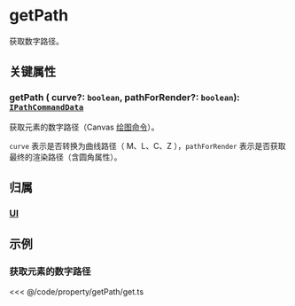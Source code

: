 # getPath

获取数字路径。

## 关键属性

### getPath ( curve?: `boolean`, pathForRender?: `boolean`): [`IPathCommandData`](../interface/ui/PathData.md)

获取元素的数字路径（Canvas [绘图命令](../interface/ui/PathData.md#canvas-命令)）。

`curve` 表示是否转换为曲线路径（ M、L、C、Z ），`pathForRender` 表示是否获取最终的渲染路径（含圆角属性）。

## 归属

### [UI](/reference/display/UI.md)

## 示例

### 获取元素的数字路径

<<< @/code/property/getPath/get.ts
